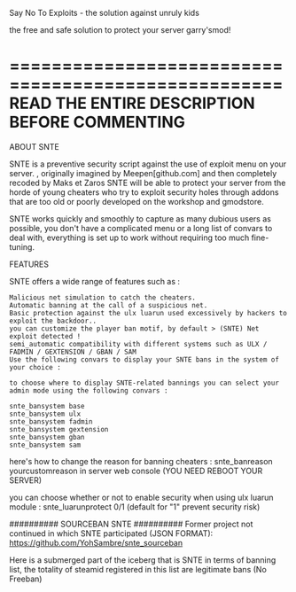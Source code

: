 Say No To Exploits - the solution against unruly kids

the free and safe solution to protect your server garry'smod!

====================================================
READ THE ENTIRE DESCRIPTION BEFORE COMMENTING
====================================================
ABOUT SNTE

SNTE is a preventive security script against the use of exploit menu on your server. , originally imagined by Meepen[github.com] and then completely recoded by Maks et Zaros SNTE will be able to protect your server from the horde of young cheaters who try to exploit security holes through addons that are too old or poorly developed on the workshop and gmodstore.

SNTE works quickly and smoothly to capture as many dubious users as possible, you don't have a complicated menu or a long list of convars to deal with, everything is set up to work without requiring too much fine-tuning.

FEATURES

SNTE offers a wide range of features such as :

    Malicious net simulation to catch the cheaters.
    Automatic banning at the call of a suspicious net.
    Basic protection against the ulx luarun used excessively by hackers to exploit the backdoor..
    you can customize the player ban motif, by default > (SNTE) Net exploit detected !
    semi_automatic compatibility with different systems such as ULX / FADMIN / GEXTENSION / GBAN / SAM
    Use the following convars to display your SNTE bans in the system of your choice :

    to choose where to display SNTE-related bannings you can select your admin mode using the following convars :

    snte_bansystem base
    snte_bansystem ulx
    snte_bansystem fadmin
    snte_bansystem gextension
    snte_bansystem gban
    snte_bansystem sam


here's how to change the reason for banning cheaters :
snte_banreason yourcustomreason in server web console (YOU NEED REBOOT YOUR SERVER)

you can choose whether or not to enable security when using ulx luarun module :
snte_luarunprotect 0/1 (default for "1" prevent security risk)

##########
SOURCEBAN SNTE
##########
Former project not continued in which SNTE participated (JSON FORMAT):
https://github.com/YohSambre/snte_sourceban

Here is a submerged part of the iceberg that is SNTE in terms of banning list, the totality of steamid registered in this list are legitimate bans (No Freeban)
